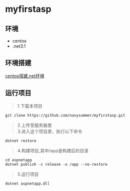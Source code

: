 # myfirstasp
## 环境
* centos  
* .net3.1
## 环境搭建
[centos搭建.net环境](https://www.cnblogs.com/navysummer/p/12889472.html)
## 运行项目
>1.下载本项目
```
git clone https://github.com/navysummer/myfirstasp.git
```
>2.上传至服务器里  
>3.进入这个项目里，执行以下命令
```
dotnet restore
```
>4.构建项目,其中/app是构建后的目录
```
cd aspnetapp
dotnet publish -c release -o /app --no-restore
```
>5.运行项目
```
dotnet aspnetapp.dll
```